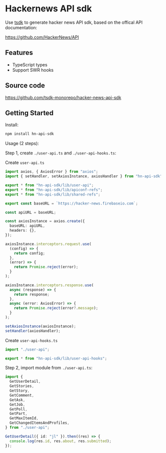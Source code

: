 # Hackernews API sdk

Use [tsdk](https://tsdk.dev) to generate hacker news API sdk, based on the offical API documentation:

https://github.com/HackerNews/API

## Features

- TypeScript types
- Support SWR hooks

## Source code

https://github.com/tsdk-monorepo/hacker-news-api-sdk

## Getting Started

Install:

```sh
npm install hn-api-sdk
```

Usage (2 steps):

Step 1, create `./user-api.ts` and `./user-api-hooks.ts`:

Create `user-api.ts`

```ts
import axios, { AxiosError } from "axios";
import { setHandler, setAxiosInstance, axiosHandler } from "hn-api-sdk";

export * from "hn-api-sdk/lib/user-api";
export * from "hn-api-sdk/lib/apiconf-refs";
export * from "hn-api-sdk/lib/shared-refs";

export const baseURL = `https://hacker-news.firebaseio.com`;

const apiURL = baseURL;

const axiosInstance = axios.create({
  baseURL: apiURL,
  headers: {},
});

axiosInstance.interceptors.request.use(
  (config) => {
    return config;
  },
  (error) => {
    return Promise.reject(error);
  }
);

axiosInstance.interceptors.response.use(
  async (response) => {
    return response;
  },
  async (error: AxiosError) => {
    return Promise.reject(error?.message);
  }
);

setAxiosInstance(axiosInstance);
setHandler(axiosHandler);
```

Create `user-api-hooks.ts`

```ts user-api-hooks.ts
import "./user-api";

export * from "hn-api-sdk/lib/user-api-hooks";
```

Step 2, import module from `./user-api.ts`:

```ts
import {
  GetUserDetail,
  GetStories,
  GetStory,
  GetComment,
  GetAsk,
  GetJob,
  GetPoll,
  GetPart,
  GetMaxItemId,
  GetChangedItemsAndProfiles,
} from "./user-api";

GetUserDetail({ id: "jl" }).then((res) => {
  console.log(res.id, res.about, res.submitted);
});
```
